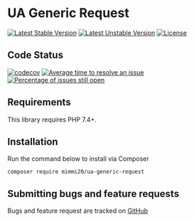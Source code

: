 # UA Generic Request

[![Latest Stable Version](https://poser.pugx.org/mimmi20/ua-generic-request/v/stable?format=flat-square)](https://packagist.org/packages/mimmi20/ua-generic-request)
[![Latest Unstable Version](https://poser.pugx.org/mimmi20/ua-generic-request/v/unstable?format=flat-square)](https://packagist.org/packages/mimmi20/ua-generic-request)
[![License](https://poser.pugx.org/mimmi20/ua-generic-request/license?format=flat-square)](https://packagist.org/packages/mimmi20/ua-generic-request)

## Code Status

[![codecov](https://codecov.io/gh/mimmi20/ua-generic-request/branch/master/graph/badge.svg)](https://codecov.io/gh/mimmi20/ua-generic-request)
[![Average time to resolve an issue](https://isitmaintained.com/badge/resolution/mimmi20/ua-generic-request.svg)](https://isitmaintained.com/project/mimmi20/ua-generic-request "Average time to resolve an issue")
[![Percentage of issues still open](https://isitmaintained.com/badge/open/mimmi20/ua-generic-request.svg)](https://isitmaintained.com/project/mimmi20/ua-generic-request "Percentage of issues still open")


## Requirements

This library requires PHP 7.4+.

## Installation

Run the command below to install via Composer

```shell
composer require mimmi20/ua-generic-request
```

Submitting bugs and feature requests
------------------------------------

Bugs and feature request are tracked on [GitHub](https://github.com/mimmi20/ua-generic-request/issues)

